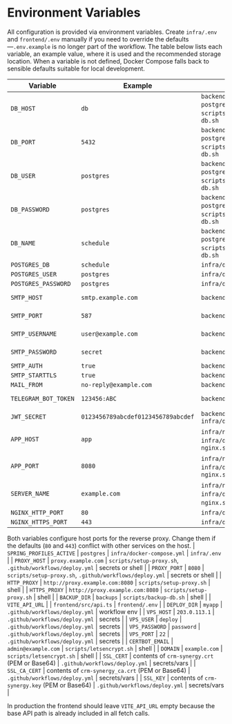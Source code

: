 # Environment Variables

All configuration is provided via environment variables. Create `infra/.env` and
`frontend/.env` manually if you need to override the defaults—`.env.example` is
no longer part of the workflow. The table below lists each variable, an example
value, where it is used and the recommended storage location. When a variable is
not defined, Docker Compose falls back to sensible defaults suitable for local
development.

| Variable | Example | Consumed In | Location |
| --- | --- | --- | --- |
| `DB_HOST` | `db` | `backend/src/main/resources/application-postgres.yml`, `infra/docker-compose.yml`, `scripts/wait-for-db.sh`, `scripts/backup-db.sh` | `infra/.env` |
| `DB_PORT` | `5432` | `backend/src/main/resources/application-postgres.yml`, `infra/docker-compose.yml`, `scripts/wait-for-db.sh`, `scripts/backup-db.sh` | `infra/.env` |
| `DB_USER` | `postgres` | `backend/src/main/resources/application-postgres.yml`, `infra/docker-compose.yml`, `scripts/wait-for-db.sh`, `scripts/backup-db.sh` | `infra/.env` |
| `DB_PASSWORD` | `postgres` | `backend/src/main/resources/application-postgres.yml`, `infra/docker-compose.yml`, `scripts/wait-for-db.sh`, `scripts/backup-db.sh` | `infra/.env` |
| `DB_NAME` | `schedule` | `backend/src/main/resources/application-postgres.yml`, `infra/docker-compose.yml`, `scripts/wait-for-db.sh`, `scripts/backup-db.sh` | `infra/.env` |
| `POSTGRES_DB` | `schedule` | `infra/docker-compose.yml` | `infra/.env` |
| `POSTGRES_USER` | `postgres` | `infra/docker-compose.yml` | `infra/.env` |
| `POSTGRES_PASSWORD` | `postgres` | `infra/docker-compose.yml` | `infra/.env` |
| `SMTP_HOST` | `smtp.example.com` | `backend/src/main/resources/application.yml` | `infra/.env` or secrets |
| `SMTP_PORT` | `587` | `backend/src/main/resources/application.yml` | `infra/.env` or secrets |
| `SMTP_USERNAME` | `user@example.com` | `backend/src/main/resources/application.yml` | `infra/.env` or secrets |
| `SMTP_PASSWORD` | `secret` | `backend/src/main/resources/application.yml` | `infra/.env` or secrets |
| `SMTP_AUTH` | `true` | `backend/src/main/resources/application.yml` | `infra/.env` |
| `SMTP_STARTTLS` | `true` | `backend/src/main/resources/application.yml` | `infra/.env` |
| `MAIL_FROM` | `no-reply@example.com` | `backend/src/main/resources/application.yml` | `infra/.env` |
| `TELEGRAM_BOT_TOKEN` | `123456:ABC` | `backend/src/main/resources/application.yml` | `infra/.env` or secrets |
| `JWT_SECRET` | `0123456789abcdef0123456789abcdef` | `backend/src/main/resources/application.yml`, `infra/docker-compose.yml` | `infra/.env` or secrets |
| `APP_HOST` | `app` | `infra/nginx/nginx.conf.template`, `infra/docker-compose.yml`, `scripts/render-nginx.sh` | `infra/.env` |
| `APP_PORT` | `8080` | `infra/nginx/nginx.conf.template`, `infra/docker-compose.yml`, `scripts/render-nginx.sh` | `infra/.env` |
| `SERVER_NAME` | `example.com` | `infra/nginx/nginx.conf.template`, `infra/docker-compose.yml`, `scripts/render-nginx.sh`, `scripts/letsencrypt.sh` | `infra/.env` |
| `NGINX_HTTP_PORT` | `80` | `infra/docker-compose.yml` | `infra/.env` |
| `NGINX_HTTPS_PORT` | `443` | `infra/docker-compose.yml` | `infra/.env` |

Both variables configure host ports for the reverse proxy. Change them if the
defaults (`80` and `443`) conflict with other services on the host.
| `SPRING_PROFILES_ACTIVE` | `postgres` | `infra/docker-compose.yml` | `infra/.env` |
| `PROXY_HOST` | `proxy.example.com` | `scripts/setup-proxy.sh`, `.github/workflows/deploy.yml` | secrets or shell |
| `PROXY_PORT` | `8080` | `scripts/setup-proxy.sh`, `.github/workflows/deploy.yml` | secrets or shell |
| `HTTP_PROXY` | `http://proxy.example.com:8080` | `scripts/setup-proxy.sh` | shell |
| `HTTPS_PROXY` | `http://proxy.example.com:8080` | `scripts/setup-proxy.sh` | shell |
| `BACKUP_DIR` | `backups` | `scripts/backup-db.sh` | shell |
| `VITE_API_URL` |  | `frontend/src/api.ts` | `frontend/.env` |
| `DEPLOY_DIR` | `myapp` | `.github/workflows/deploy.yml` | workflow env |
| `VPS_HOST` | `203.0.113.1` | `.github/workflows/deploy.yml` | secrets |
| `VPS_USER` | `deploy` | `.github/workflows/deploy.yml` | secrets |
| `VPS_PASSWORD` | `password` | `.github/workflows/deploy.yml` | secrets |
| `VPS_PORT` | `22` | `.github/workflows/deploy.yml` | secrets |
| `CERTBOT_EMAIL` | `admin@example.com` | `scripts/letsencrypt.sh` | shell |
| `DOMAIN` | `example.com` | `scripts/letsencrypt.sh` | shell |
| `SSL_CERT` | contents of `crm-synergy.crt` (PEM or Base64) | `.github/workflows/deploy.yml` | secrets/vars |
| `SSL_CA_CERT` | contents of `crm-synergy_ca.crt` (PEM or Base64) | `.github/workflows/deploy.yml` | secrets/vars |
| `SSL_KEY`  | contents of `crm-synergy.key` (PEM or Base64) | `.github/workflows/deploy.yml` | secrets/vars |

In production the frontend should leave `VITE_API_URL` empty because the base API path is already included in all fetch calls.

